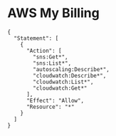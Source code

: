 AWS My Billing
================================

    {
      "Statement": [
        {
          "Action": [
            "sns:Get*",
            "sns:List*",
            "autoscaling:Describe*",
            "cloudwatch:Describe*",
            "cloudwatch:List*",
            "cloudwatch:Get*"
          ],
          "Effect": "Allow",
          "Resource": "*"
        }
      ]
    }
